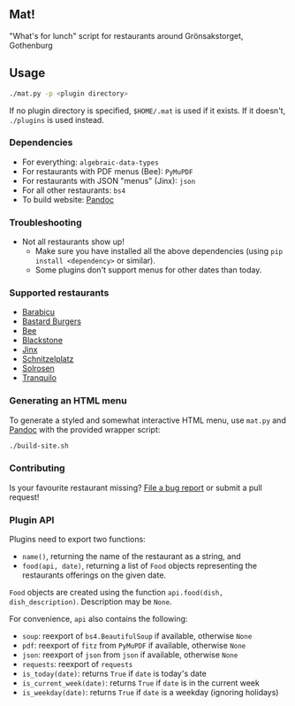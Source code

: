 ## Mat!
"What's for lunch" script for restaurants around Grönsakstorget, Gothenburg

## Usage
```bash
./mat.py -p <plugin directory>
```

If no plugin directory is specified, `$HOME/.mat` is used if it exists.
If it doesn't, `./plugins` is used instead.

### Dependencies
* For everything: `algebraic-data-types`
* For restaurants with PDF menus (Bee): `PyMuPDF`
* For restaurants with JSON "menus" (Jinx): `json`
* For all other restaurants: `bs4`
* To build website: [Pandoc](https://pandoc.org)

### Troubleshooting
* Not all restaurants show up!
    - Make sure you have installed all the above dependencies
      (using `pip install <dependency>` or similar).
    - Some plugins don't support menus for other dates than today.

### Supported restaurants
* [Barabicu](https://barabicu.se)
* [Bastard Burgers](https://bastardburgers.com/se/restaurants/sodra-larmgatan/)
* [Bee](https://beebar.se/goteborg/)
* [Blackstone](https://blackstonesteakhouse.se/goteborg/)
* [Jinx](https://www.jinxfoodtruck.com)
* [Schnitzelplatz](https://schnitzelplatz.se/)
* [Solrosen](http://www.restaurangsolrosen.se)
* [Tranquilo](https://tranquilo.se)

### Generating an HTML menu
To generate a styled and somewhat interactive HTML menu, use `mat.py` and [Pandoc](https://pandoc.org)
with the provided wrapper script:
```bash
./build-site.sh
```

### Contributing
Is your favourite restaurant missing?
[File a bug report](https://github.com/valderman/mat/issues/new)
or submit a pull request!

### Plugin API
Plugins need to export two functions:
* `name()`, returning the name of the restaurant as a string, and
* `food(api, date)`, returning a list of `Food` objects representing
  the restaurants offerings on the given date.

`Food` objects are created using the function
`api.food(dish, dish_description)`.
Description may be `None`.

For convenience, `api` also contains the following:
* `soup`: reexport of `bs4.BeautifulSoup` if available, otherwise `None`
* `pdf`: reexport of `fitz` from `PyMuPDF` if available, otherwise `None`
* `json`: reexport of `json` from `json` if available, otherwise `None`
* `requests`: reexport of `requests`
* `is_today(date)`: returns `True` if `date` is today's date
* `is_current_week(date)`: returns `True` if `date` is in the current week
* `is_weekday(date)`: returns `True` if `date` is a weekday (ignoring holidays)
